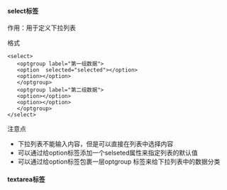#### select标签

作用：用于定义下拉列表

格式

```
<select>
   <optgroup label="第一组数据">
   <option  selected="selected"></option>
   <option></option>
   </optgroup>
   <optgroup label="第二组数据">
   <option></option>
   <option></option>
   </optgroup>
</select>
```

注意点

* 下拉列表不能输入内容，但是可以直接在列表中选择内容
* 可以通过给option标签添加一个selseted属性来指定列表的默认值
* 可以通过给option标签包裹一层optgroup 标签来给下拉列表中的数据分类

#### textarea标签



